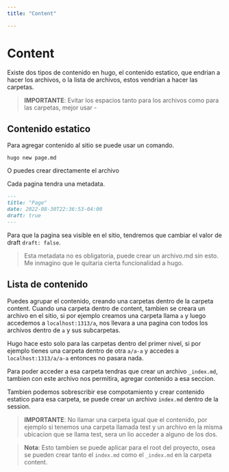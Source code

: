 ```yaml
---
title: "Content"

---
```


# Content

Existe dos tipos de contenido en hugo, el contenido estatico, que endrian a hacer los archivos, o la lista de archivos, estos vendrian a hacer las carpetas.

> **IMPORTANTE**: Evitar los espacios tanto para los archivos como para las carpetas, mejor usar -

## Contenido estatico

Para agregar contenido al sitio se puede usar un comando.

```
hugo new page.md
```

O puedes crear directamente el archivo

Cada pagina tendra una metadata.

```markdown
---
title: "Page"
date: 2022-08-30T22:36:53-04:00
draft: true
---
```

Para que la pagina sea visible en el sitio, tendremos que cambiar el valor de draft `draft: false`. 

> Esta metadata no es obligatoria, puede crear un archivo.md sin esto. Me inmagino que le quitaria cierta funcionalidad a hugo.

## Lista de contenido

Puedes agrupar el contenido, creando una carpetas dentro de la carpeta content. Cuando una carpeta dentro de content, tambien se creara un archivo en el sitio, si por ejemplo creamos una carpeta llama `a` y luego accedemos a `localhost:1313/a`, nos llevara a una pagina con todos los archivos dentro de `a` y sus subcarpetas.

Hugo hace esto solo para las carpetas dentro del primer nivel, si por ejemplo tienes una carpeta dentro de otra `a/a-a` y accedes a `localhost:1313/a/a-a` entonces no pasara nada.

Para poder acceder a esa carpeta tendras que crear un archivo `_index.md`, tambien con este archivo nos permitira, agregar contenido a esa seccion.

Tambien podemos sobrescribir ese compotamiento y crear contenido estatico para esa carpeta, se puede crear un archivo `index.md` dentro de la session.

> **IMPORTANTE**: No llamar una carpeta igual que el contenido, por ejemplo si tenemos una carpeta llamada test y un archivo en la misma ubicacion que se llama test, sera un lio acceder a alguno de los dos.

> **Nota**: Esto tambien se puede aplicar para el root del proyecto, osea se pueden crear tanto el `index.md` como el `_index.md` en la carpeta content.
